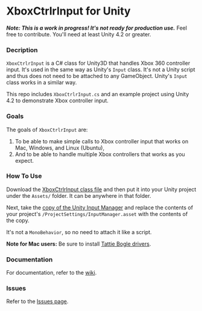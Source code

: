 XboxCtrlrInput for Unity
========================

__*Note: This is a work in progress! It's not ready for production use.*__
Feel free to contribute. You'll need at least Unity 4.2 or greater.

### Decription

`XboxCtrlrInput` is a C# class for Unity3D that handles Xbox 360 controller input. It's used in the same way as Unity's `Input` class. It's not a Unity script and thus does not need to be attached to any GameObject. Unity's `Input` class works in a similar way.

This repo includes `XboxCtrlrInput.cs` and an example project using Unity 4.2 to demonstrate Xbox controller input. 


### Goals

The goals of `XboxCtrlrInput` are:

1.   To be able to make simple calls to Xbox controller input that works on Mac, Windows, and Linux (Ubuntu),
2.   And to be able to handle multiple Xbox controllers that works as you expect.


### How To Use

Download the [XboxCtrlrInput class file](https://github.com/JISyed/Unity-XboxCtrlrInput/blob/master/XboxCtrlrInput/Assets/XboxCtrlrInputPackage/XboxCtrlrInput.cs) and then put it into your Unity project under the `Assets/` folder. It can be anywhere in that folder.

Next, take the [copy of the Unity Input Manager](https://github.com/JISyed/Unity-XboxCtrlrInput/blob/master/XboxCtrlrInput/Assets/XboxCtrlrInputPackage/InputManagerCopy.txt) and replace the contents of your project's `/ProjectSettings/InputManager.asset` with the contents of the copy.

It's not a `MonoBehavior`, so no need to attach it like a script.

**Note for Mac users:** Be sure to install [Tattie Bogle drivers](http://tattiebogle.net/index.php/ProjectRoot/Xbox360Controller/OsxDriver).  


### Documentation

For documentation, refer to the [wiki](https://github.com/JISyed/Unity-XboxCtrlrInput/wiki#reference "XboxCtrlrInput Wiki").

### Issues

Refer to the [Issues page](https://github.com/JISyed/Unity-XboxCtrlrInput/issues).
